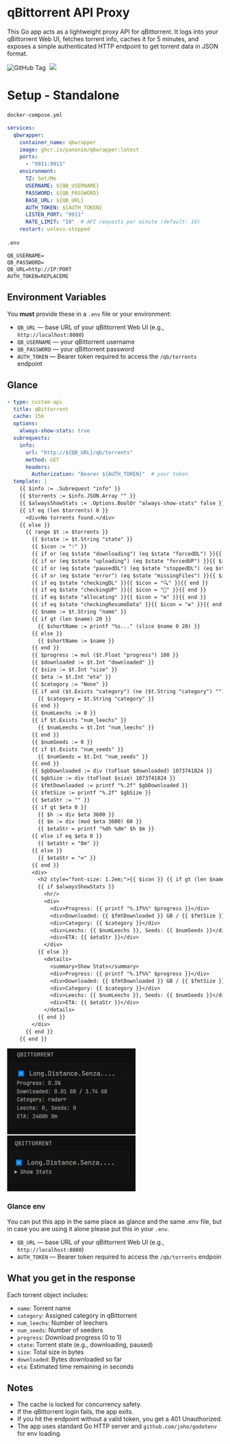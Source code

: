 # qBittorrent API Proxy

This Go app acts as a lightweight proxy API for qBittorrent. It logs into your qBittorrent Web UI, fetches torrent info, caches it for 5 minutes, and exposes a simple authenticated HTTP endpoint to get torrent data in JSON format.

<p>
  <img alt="GitHub Tag" src="https://img.shields.io/github/v/tag/panonim/qbwrapper?style=for-the-badge">
  <img src="https://img.shields.io/github/actions/workflow/status/Panonim/qbwrapper/docker-publish.yml?branch=main&label=Packaging&style=for-the-badge" style="margin-left:5px;">
</p>

# Setup - Standalone
`docker-compose.yml`
```yaml
services:
  qbwrapper:
    container_name: qbwrapper
    image: ghcr.io/panonim/qbwrapper:latest
    ports:
      - "9911:9911"
    environment:
      TZ: Set/Me
      USERNAME: ${QB_USERNAME}
      PASSWORD: ${QB_PASSWORD}
      BASE_URL: ${QB_URL}
      AUTH_TOKEN: ${AUTH_TOKEN}
      LISTEN_PORT: "9911"
      RATE_LIMIT: "10"  # API requests per minute (default: 10)
    restart: unless-stopped
```
`.env`
```env
QB_USERNAME=
QB_PASSWORD=
QB_URL=http://IP:PORT
AUTH_TOKEN=REPLACEME
```

## Environment Variables

You **must** provide these in a `.env` file or your environment:

* `QB_URL` — base URL of your qBittorrent Web UI (e.g., `http://localhost:8080`)
* `QB_USERNAME` — your qBittorrent username
* `QB_PASSWORD` — your qBittorrent password
* `AUTH_TOKEN` — Bearer token required to access the `/qb/torrents` endpoint

## Glance
```yaml
- type: custom-api
  title: qBittorrent
  cache: 15m
  options:
    always-show-stats: true 
  subrequests:
    info:
      url: "http://${QB_URL}/qb/torrents"
      method: GET
      headers:
        Authorization: "Bearer ${AUTH_TOKEN}"  # your token
  template: |
    {{ $info := .Subrequest "info" }}
    {{ $torrents := $info.JSON.Array "" }}
    {{ $alwaysShowStats := .Options.BoolOr "always-show-stats" false }}
    {{ if eq (len $torrents) 0 }}
      <div>No torrents found.</div>
    {{ else }}
      {{ range $t := $torrents }}
        {{ $state := $t.String "state" }}
        {{ $icon := "❔" }}
        {{ if or (eq $state "downloading") (eq $state "forcedDL") }}{{ $icon = "⬇️" }}{{ end }}
        {{ if or (eq $state "uploading") (eq $state "forcedUP") }}{{ $icon = "⬆️" }}{{ end }}
        {{ if or (eq $state "pausedDL") (eq $state "stoppedDL") (eq $state "pausedUP") (eq $state "stalledDL") (eq $state "stalledUP") (eq $state "queuedDL") (eq $state "queuedUP") }}{{ $icon = "⏸️" }}{{ end }}
        {{ if or (eq $state "error") (eq $state "missingFiles") }}{{ $icon = "❗" }}{{ end }}
        {{ if eq $state "checkingDL" }}{{ $icon = "🔍" }}{{ end }}
        {{ if eq $state "checkingUP" }}{{ $icon = "🔎" }}{{ end }}
        {{ if eq $state "allocating" }}{{ $icon = "⚙️" }}{{ end }}
        {{ if eq $state "checkingResumeData" }}{{ $icon = "♻️" }}{{ end }}
        {{ $name := $t.String "name" }}
        {{ if gt (len $name) 20 }}
          {{ $shortName := printf "%s..." (slice $name 0 20) }}
        {{ else }}
          {{ $shortName := $name }}
        {{ end }}
        {{ $progress := mul ($t.Float "progress") 100 }}
        {{ $downloaded := $t.Int "downloaded" }}
        {{ $size := $t.Int "size" }}
        {{ $eta := $t.Int "eta" }}
        {{ $category := "None" }}
        {{ if and ($t.Exists "category") (ne ($t.String "category") "") }}
          {{ $category = $t.String "category" }}
        {{ end }}
        {{ $numLeechs := 0 }}
        {{ if $t.Exists "num_leechs" }}
          {{ $numLeechs = $t.Int "num_leechs" }}
        {{ end }}
        {{ $numSeeds := 0 }}
        {{ if $t.Exists "num_seeds" }}
          {{ $numSeeds = $t.Int "num_seeds" }}
        {{ end }}
        {{ $gbDownloaded := div (toFloat $downloaded) 1073741824 }}
        {{ $gbSize := div (toFloat $size) 1073741824 }}
        {{ $fmtDownloaded := printf "%.2f" $gbDownloaded }}
        {{ $fmtSize := printf "%.2f" $gbSize }}
        {{ $etaStr := "" }}
        {{ if gt $eta 0 }}
          {{ $h := div $eta 3600 }}
          {{ $m := div (mod $eta 3600) 60 }}
          {{ $etaStr = printf "%dh %dm" $h $m }}
        {{ else if eq $eta 0 }}
          {{ $etaStr = "0m" }}
        {{ else }}
          {{ $etaStr = "∞" }}
        {{ end }}
        <div>
          <h2 style="font-size: 1.2em;">{{ $icon }} {{ if gt (len $name) 20 }}{{ slice $name 0 20 }}...{{ else }}{{ $name }}{{ end }}</h2>
          {{ if $alwaysShowStats }}
            <hr/>
            <div>
              <div>Progress: {{ printf "%.1f%%" $progress }}</div>
              <div>Downloaded: {{ $fmtDownloaded }} GB / {{ $fmtSize }} GB</div>
              <div>Category: {{ $category }}</div>
              <div>Leechs: {{ $numLeechs }}, Seeds: {{ $numSeeds }}</div>
              <div>ETA: {{ $etaStr }}</div>
            </div>
          {{ else }}
            <details>
              <summary>Show Stats</summary>
              <div>Progress: {{ printf "%.1f%%" $progress }}</div>
              <div>Downloaded: {{ $fmtDownloaded }} GB / {{ $fmtSize }} GB</div>
              <div>Category: {{ $category }}</div>
              <div>Leechs: {{ $numLeechs }}, Seeds: {{ $numSeeds }}</div>
              <div>ETA: {{ $etaStr }}</div>
            </details>
          {{ end }}
        </div>
      {{ end }}
    {{ end }}
```

<p>
  <img src="./static/preview_1.png" width="300" style="margin-right: 10px;"/>
  <img src="./static/preview_2.png" width="300"/>
</p>

### Glance env
You can put this app in the same place as glance and the same .env file, but in case you are using it alone please put this in your `.env`.
* `QB_URL` — base URL of your qBittorrent Web UI (e.g., `http://localhost:8080`)
* `AUTH_TOKEN` — Bearer token required to access the `/qb/torrents` endpoin

## What you get in the response

Each torrent object includes:

* `name`: Torrent name
* `category`: Assigned category in qBittorrent
* `num_leechs`: Number of leechers
* `num_seeds`: Number of seeders
* `progress`: Download progress (0 to 1)
* `state`: Torrent state (e.g., downloading, paused)
* `size`: Total size in bytes
* `downloaded`: Bytes downloaded so far
* `eta`: Estimated time remaining in seconds

## Notes

* The cache is locked for concurrency safety.
* If the qBittorrent login fails, the app exits.
* If you hit the endpoint without a valid token, you get a 401 Unauthorized.
* The app uses standard Go HTTP server and `github.com/joho/godotenv` for env loading.
